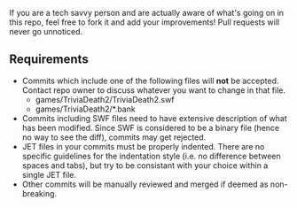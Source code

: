 If you are a tech savvy person and are actually aware of what's going on in this repo, feel free to fork it and add your improvements!
Pull requests will never go unnoticed.

## Requirements
- Commits which include one of the following files will **not** be accepted. Contact repo owner to discuss whatever you want to change in that file.
    - games/TriviaDeath2/TriviaDeath2.swf
    - games/TriviaDeath2/*.bank
- Commits including SWF files need to have extensive description of what has been modified. Since SWF is considered to be a binary file (hence no way to see the diff), commits may get rejected.
- JET files in your commits must be properly indented. There are no specific guidelines for the indentation style (i.e. no difference between spaces and tabs), but try to be consistant with your choice within a single JET file.
- Other commits will be manually reviewed and merged if deemed as non-breaking.
